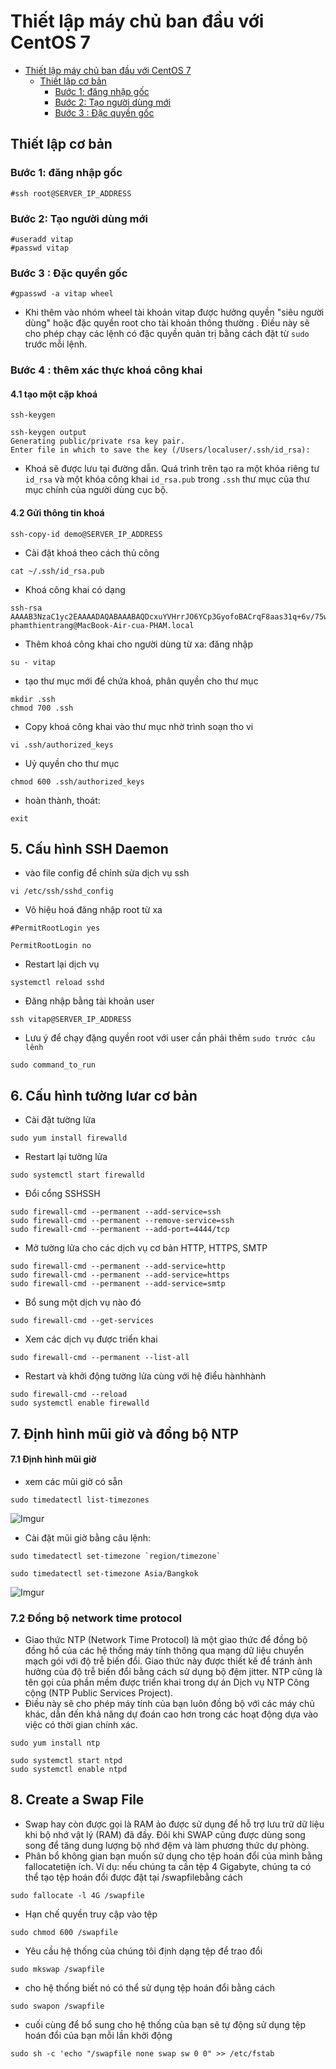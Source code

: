 # Thiết lập máy chủ ban đầu với CentOS 7
- [Thiết lập máy chủ ban đầu với CentOS 7](#thiết-lập-máy-chủ-ban-đầu-với-centos-7)
  - [Thiết lập cơ bản](#thiết-lập-cơ-bản)
    - [Bước 1: đăng nhập gốc](#bước-1-đăng-nhập-gốc)
    - [Bước 2: Tạo người dùng mới](#bước-2-tạo-người-dùng-mới)
    - [Bước 3 : Đặc quyền gốc](#bước-3--đặc-quyền-gốc)
## Thiết lập cơ bản
### Bước 1: đăng nhập gốc
```
#ssh root@SERVER_IP_ADDRESS
```
### Bước 2: Tạo người dùng mới
```
#useradd vitap
#passwd vitap
```
### Bước 3 : Đặc quyền gốc
```
#gpasswd -a vitap wheel
````
- Khi thêm vào nhóm wheel tài khoản vitap được hưởng  quyền "siêu người dùng" hoặc đặc quyền root cho tài khoản thông thường . Điều này sẽ cho phép chạy các lệnh có đặc quyền quản trị bằng cách đặt từ `sudo` trước mỗi lệnh.

### Bước 4 : thêm xác thực khoá công khai
#### 4.1 tạo một cặp khoá

```
ssh-keygen
```

```
ssh-keygen output
Generating public/private rsa key pair.
Enter file in which to save the key (/Users/localuser/.ssh/id_rsa):
```
- Khoá sẽ được lưu tại đường dẫn. Quá trình trên tạo ra một khóa riêng tư `id_rsa` và một khóa công khai `id_rsa.pub` trong `.ssh` thư mục của thư mục chính của người dùng cục bộ. 
#### 4.2 Gửi thông tin khoá
```
ssh-copy-id demo@SERVER_IP_ADDRESS
```
- Cài đặt khoá theo cách thủ công
```
cat ~/.ssh/id_rsa.pub 
```
  - Khoá công khai có dạng
```
ssh-rsa AAAAB3NzaC1yc2EAAAADAQABAAABAQDcxuYVHrrJO6YCp3GyofoBACrqF8aas31q+6v/75w5psvqlbpg2BlPTV2X7yhuT0DBaru5A9KaOcAG1CkvizPaVCeBPhEwXnyXHrghRd7XvaphT1uhbLtJoGsRia1tB5iD76/yXcLrwbFkBk1/hvN8WyNU56nwZO/oCuZaS964eW0A+ZtTEiOoTGqtNJP1UPpiQ8Ji7eAlZj9K9z3MGLICBXyCqtNKbON021z+95DshtDMKKa+b1Tp5WxYkDzhlHezabUFG9Rpv1OaOlw8puUOxWNakSy8xVfrBU8jKnuKFo+LXKHUdoCNv5K+U/Uz3hd9bGePtj/+VjaLr9PX01AJ phamthientrang@MacBook-Air-cua-PHAM.local

```
- Thêm khoá công khai cho người dùng từ xa: đăng nhập
```
su - vitap
```
- tạo thư mục mới để chứa khoá, phân quyền cho thư mục
```
mkdir .ssh
chmod 700 .ssh
```

- Copy khoá công khai vào thư mục nhờ trình soạn tho vi
```
vi .ssh/authorized_keys
```
- Uỷ quyền cho thư mục
```
chmod 600 .ssh/authorized_keys
```
- hoàn thành, thoát:
```
exit
```

## 5. Cấu hình SSH Daemon

- vào file config để chỉnh sửa dịch vụ ssh
```
vi /etc/ssh/sshd_config
```
- Vô hiệu hoá đăng nhập root từ xa
```
#PermitRootLogin yes
```
```
PermitRootLogin no
```
- Restart lại dịch vụ
```
systemctl reload sshd
```
- Đăng nhập bằng tài khoản user 
```
ssh vitap@SERVER_IP_ADDRESS
```
- Lưu ý để chạy đặng quyền root với user cần phải thêm `sudo trước câu lênh`
```
sudo command_to_run
```
## 6. Cấu hình tường lưar cơ bản
- Cài đặt tường lửa
```
sudo yum install firewalld
```
- Restart lại tường lửa
```
sudo systemctl start firewalld
```
- Đổi cổng SSHSSH
```
sudo firewall-cmd --permanent --add-service=ssh
sudo firewall-cmd --permanent --remove-service=ssh
sudo firewall-cmd --permanent --add-port=4444/tcp
```
- Mở tường lửa cho các dịch vụ cơ bản HTTP, HTTPS, SMTP
```
sudo firewall-cmd --permanent --add-service=http
sudo firewall-cmd --permanent --add-service=https
sudo firewall-cmd --permanent --add-service=smtp
```
- Bổ sung một dịch vụ nào đó
```
sudo firewall-cmd --get-services
```
- Xem các dịch vụ được triển khai
```
sudo firewall-cmd --permanent --list-all
```
- Restart và khởi động tường lửa cùng với hệ điểu hànhhành
```
sudo firewall-cmd --reload
sudo systemctl enable firewalld
```
## 7. Định hình mũi giờ và đồng bộ NTP
#### 7.1 Định hình mũi giờ
- xem các mũi giờ có sẵn
```
sudo timedatectl list-timezones
```

![Imgur](https://i.imgur.com/FnCoVV3.png)

- Cài đặt mũi giờ bằng câu lệnh:
```
sudo timedatectl set-timezone `region/timezone`
```
```
sudo timedatectl set-timezone Asia/Bangkok
```

![Imgur](https://i.imgur.com/rEwmFzY.png)

### 7.2 Đồng bộ network time protocol
- Giao thức NTP (Network Time Protocol) là một giao thức để đồng bộ đồng hồ của các hệ thống máy tính thông qua mạng dữ liệu chuyển mạch gói với độ trễ biến đổi. Giao thức này được thiết kế để tránh ảnh hưởng của độ trễ biến đổi bằng cách sử dụng bộ đệm jitter. NTP cũng là tên gọi của phần mềm được triển khai trong dự án Dịch vụ NTP Công cộng (NTP Public Services Project).
-  Điều này sẽ cho phép máy tính của bạn luôn đồng bộ với các máy chủ khác, dẫn đến khả năng dự đoán cao hơn trong các hoạt động dựa vào việc có thời gian chính xác.
```
sudo yum install ntp
```
```
sudo systemctl start ntpd
sudo systemctl enable ntpd
```
## 8. Create a Swap File
- Swap hay còn được gọi là RAM ảo được sử dụng để hỗ trợ lưu trữ dữ liệu khi bộ nhớ vật lý (RAM) đã đầy. Đôi khi SWAP cũng được dùng song song để tăng dung lượng bộ nhớ đệm và làm phương thức dự phòng.
- Phân bổ không gian bạn muốn sử dụng cho tệp hoán đổi của mình bằng fallocatetiện ích. Ví dụ: nếu chúng ta cần tệp 4 Gigabyte, chúng ta có thể tạo tệp hoán đổi được đặt tại /swapfilebằng cách 
```
sudo fallocate -l 4G /swapfile
```
- Hạn chế quyền truy cập vào tệp
```
sudo chmod 600 /swapfile
```
- Yêu cầu hệ thống của chúng tôi định dạng tệp để trao đổi
```
sudo mkswap /swapfile
```
- cho hệ thống biết nó có thể sử dụng tệp hoán đổi bằng cách
```
sudo swapon /swapfile
```
- cuối cùng để bổ sung cho hệ thống của bạn sẽ tự động sử dụng tệp hoán đổi của bạn mỗi lần khởi động
```
sudo sh -c 'echo "/swapfile none swap sw 0 0" >> /etc/fstab
```